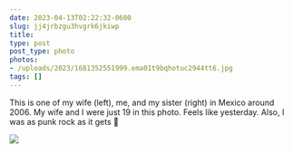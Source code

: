 ```yaml
---
date: 2023-04-13T02:22:32-0600
slug: jj4jrbzgu3hvgrk6jkiwp
title: 
type: post
post_type: photo
photos:
- /uploads/2023/1681352551999.ema01t9bqhotuc2944tt6.jpg
tags: []
---
```

This is one of my wife (left), me, and my sister (right) in Mexico around 2006. My wife and I were just 19 in this photo. Feels like yesterday. Also, I was as punk rock as it gets 🤘


![](/uploads/2023/1681352551999.ema01t9bqhotuc2944tt6.jpg)


